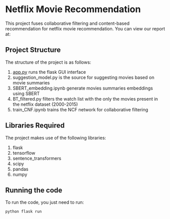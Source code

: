 # Netflix Movie Recommendation

This project fuses collaborative filtering and content-based recommendation for netflix movie recommendation. You can view our report at: 

## Project Structure
The structure of the project is as follows:

1. [app.py](https://github.com/alishibli97/Scalable-Machine-Learning-and-Deep-Learning/blob/main/project/app.py) runs the flask GUI interface
2. suggestion_model.py is the source for suggesting movies based on movie summaries
3. SBERT_embedding.ipynb generate movies summaries embeddings using SBERT
4. BT_filtered.py filters the watch list with the only the movies present in the netflix dataset (2000-2015)
5. train_CNF.ipynb trains the NCF network for collaborative filtering

## Libraries Required
The project makes use of the following libraries:
1. flask
2. tensorflow
3. sentence_transformers
4. scipy
5. pandas
6. numpy

## Running the code
To run the code, you just need to run:

```python flask run```
